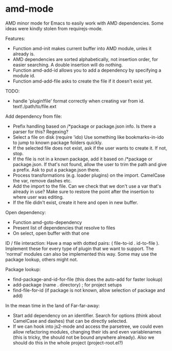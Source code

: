 amd-mode
========

AMD minor mode for Emacs to easily work with AMD dependencies. Some ideas were kindly stolen from requirejs-mode.

Features:
 * Function amd-init makes current buffer into AMD module, unles it already is.
 * AMD dependencies are sorted alphabetically, not insertion order, for easier searching. A double insertion will do nothing.
 * Function amd-add-id allows you to add a dependency by specifying a module id.
 * Function amd-add-file asks to create the file if it doesn't exist yet.

TODO:
 * handle 'plugin!file' format correctly when creating var from id.
   text!./path/to/file.ext
 
Add dependency from file:
 * Prefix handling based on /*package or package.json info.
   Is there a parser for this? Regexing?
 * Select a file on disk (require 'ido)
   Use something like bookmarks-in-ido to jump to known package folders quickly.
 * If the selected file does not exist, ask if the user wants to create it.
   If not, stop.
 * If the file is not in a known package, add it based on /*package or package.json.
   If that's not found, allow the user to trim the path and give a prefix. Ask to put a package.json there.
 * Process transformations (e.g. loader plugins) on the import.
   CamelCase the var, remove dashes etc.
 * Add the import to the file.
   Can we check that we don't use a var that's already in use?
   Make sure to restore the point after the insertion to where user was editing.
 * If the file didn't exist, create it here and open in new buffer.

Open dependency:
 * Function amd-goto-dependency
 * Present list of dependencies that resolve to files
 * On select, open buffer with that one

ID / file interaction:
Have a map with dotted pairs: ( file-to-id . id-to-file ). Implement these for every type of plugin that we want to support. The 'normal' modules can also be implemented this way. Some may use the package lookup, others might not.

Package lookup:
 * find-package-and-id-for-file (this does the auto-add for faster lookup)
 * add-package (name . directory) ; for project setups
 * find-file-for-id (if package is not known, allow selection of package and add)
 
In the mean time in the land of Far-far-away:
 * Start add dependency on an identifier. Search for options (think about CamelCase and dashes) that can be directly selected.
 * If we can hook into js2-mode and access the parsetree, we could even allow refactoring modules, changing their ids and even variablenames (this is tricky, the should not be bound anywhere already). Also we should do this in the whole project (project-root.el?)